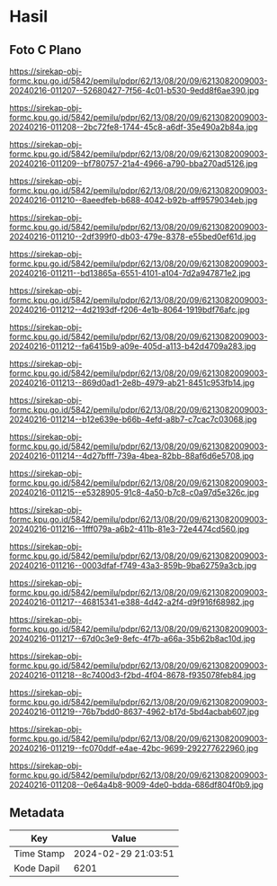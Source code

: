 # Hasil

## Foto C Plano

https://sirekap-obj-formc.kpu.go.id/5842/pemilu/pdpr/62/13/08/20/09/6213082009003-20240216-011207--52680427-7f56-4c01-b530-9edd8f6ae390.jpg

https://sirekap-obj-formc.kpu.go.id/5842/pemilu/pdpr/62/13/08/20/09/6213082009003-20240216-011208--2bc72fe8-1744-45c8-a6df-35e490a2b84a.jpg

https://sirekap-obj-formc.kpu.go.id/5842/pemilu/pdpr/62/13/08/20/09/6213082009003-20240216-011209--bf780757-21a4-4966-a790-bba270ad5126.jpg

https://sirekap-obj-formc.kpu.go.id/5842/pemilu/pdpr/62/13/08/20/09/6213082009003-20240216-011210--8aeedfeb-b688-4042-b92b-aff9579034eb.jpg

https://sirekap-obj-formc.kpu.go.id/5842/pemilu/pdpr/62/13/08/20/09/6213082009003-20240216-011210--2df399f0-db03-479e-8378-e55bed0ef61d.jpg

https://sirekap-obj-formc.kpu.go.id/5842/pemilu/pdpr/62/13/08/20/09/6213082009003-20240216-011211--bd13865a-6551-4101-a104-7d2a947871e2.jpg

https://sirekap-obj-formc.kpu.go.id/5842/pemilu/pdpr/62/13/08/20/09/6213082009003-20240216-011212--4d2193df-f206-4e1b-8064-1919bdf76afc.jpg

https://sirekap-obj-formc.kpu.go.id/5842/pemilu/pdpr/62/13/08/20/09/6213082009003-20240216-011212--fa6415b9-a09e-405d-a113-b42d4709a283.jpg

https://sirekap-obj-formc.kpu.go.id/5842/pemilu/pdpr/62/13/08/20/09/6213082009003-20240216-011213--869d0ad1-2e8b-4979-ab21-8451c953fb14.jpg

https://sirekap-obj-formc.kpu.go.id/5842/pemilu/pdpr/62/13/08/20/09/6213082009003-20240216-011214--b12e639e-b66b-4efd-a8b7-c7cac7c03068.jpg

https://sirekap-obj-formc.kpu.go.id/5842/pemilu/pdpr/62/13/08/20/09/6213082009003-20240216-011214--4d27bfff-739a-4bea-82bb-88af6d6e5708.jpg

https://sirekap-obj-formc.kpu.go.id/5842/pemilu/pdpr/62/13/08/20/09/6213082009003-20240216-011215--e5328905-91c8-4a50-b7c8-c0a97d5e326c.jpg

https://sirekap-obj-formc.kpu.go.id/5842/pemilu/pdpr/62/13/08/20/09/6213082009003-20240216-011216--1fff079a-a6b2-411b-81e3-72e4474cd560.jpg

https://sirekap-obj-formc.kpu.go.id/5842/pemilu/pdpr/62/13/08/20/09/6213082009003-20240216-011216--0003dfaf-f749-43a3-859b-9ba62759a3cb.jpg

https://sirekap-obj-formc.kpu.go.id/5842/pemilu/pdpr/62/13/08/20/09/6213082009003-20240216-011217--46815341-e388-4d42-a2f4-d9f916f68982.jpg

https://sirekap-obj-formc.kpu.go.id/5842/pemilu/pdpr/62/13/08/20/09/6213082009003-20240216-011217--67d0c3e9-8efc-4f7b-a66a-35b62b8ac10d.jpg

https://sirekap-obj-formc.kpu.go.id/5842/pemilu/pdpr/62/13/08/20/09/6213082009003-20240216-011218--8c7400d3-f2bd-4f04-8678-f935078feb84.jpg

https://sirekap-obj-formc.kpu.go.id/5842/pemilu/pdpr/62/13/08/20/09/6213082009003-20240216-011219--76b7bdd0-8637-4962-b17d-5bd4acbab607.jpg

https://sirekap-obj-formc.kpu.go.id/5842/pemilu/pdpr/62/13/08/20/09/6213082009003-20240216-011219--fc070ddf-e4ae-42bc-9699-292277622960.jpg

https://sirekap-obj-formc.kpu.go.id/5842/pemilu/pdpr/62/13/08/20/09/6213082009003-20240216-011208--0e64a4b8-9009-4de0-bdda-686df804f0b9.jpg


## Metadata

| Key        | Value               |
| ---------- | ------------------- |
| Time Stamp | 2024-02-29 21:03:51 |
| Kode Dapil | 6201                |



